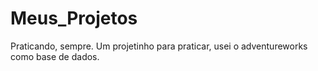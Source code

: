 # Meus_Projetos
Praticando, sempre.
Um projetinho para praticar, usei o adventureworks como base de dados.
